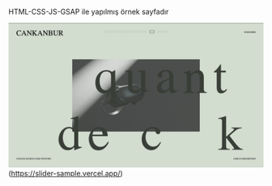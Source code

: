 HTML-CSS-JS-GSAP ile yapılmış örnek sayfadır

![Screenshot](./assets/ss1.png)(https://slider-sample.vercel.app/)